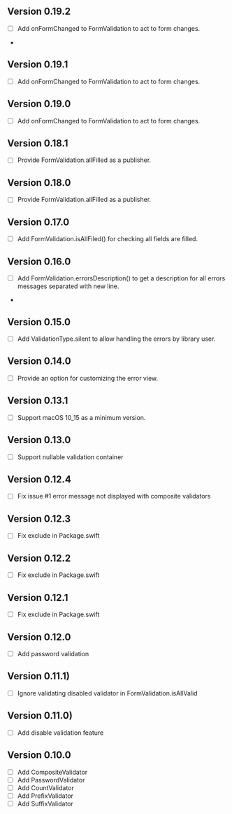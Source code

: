 
## Version 0.19.2

- [ ] Add onFormChanged to FormValidation to act to form changes.
- 
## Version 0.19.1

- [ ] Add onFormChanged to FormValidation to act to form changes.

## Version 0.19.0

- [ ] Add onFormChanged to FormValidation to act to form changes.

## Version 0.18.1

- [ ] Provide FormValidation.allFilled as a publisher.

## Version 0.18.0

- [ ] Provide FormValidation.allFilled as a publisher.

## Version 0.17.0

- [ ] Add FormValidation.isAllFiled() for checking all fields are filled.

## Version 0.16.0

- [ ] Add FormValidation.errorsDescription() to get a description for all errors messages separated with new line.
- 
## Version 0.15.0

- [ ] Add ValidationType.silent to allow handling the errors by library user.

## Version 0.14.0

- [ ] Provide an option for customizing the error view.

## Version 0.13.1

- [ ] Support macOS 10_15 as a minimum version.

## Version 0.13.0

- [ ] Support nullable validation container

## Version 0.12.4

- [ ] Fix issue #1 error message not displayed with composite validators

## Version 0.12.3

- [ ] Fix exclude in Package.swift

## Version 0.12.2

- [ ] Fix exclude in Package.swift

## Version 0.12.1

- [ ] Fix exclude in Package.swift

## Version 0.12.0

- [ ] Add password validation

## Version 0.11.1)

- [ ] Ignore validating disabled validator in FormValidation.isAllValid

## Version 0.11.0)

- [ ] Add disable validation feature

## Version 0.10.0

- [ ] Add CompositeValidator
- [ ] Add PasswordValidator
- [ ] Add CountValidator
- [ ] Add PrefixValidator
- [ ] Add SuffixValidator